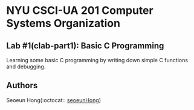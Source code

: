 # NYU CSCI-UA 201 Computer Systems Organization

## Lab #1(clab-part1): Basic C Programming

Learning some basic C programming by writing down simple C functions and debugging.

## Authors

Seoeun Hong(:octocat:: [seoeunHong](https://github.com/seoeunHong))
